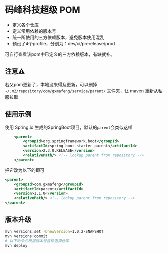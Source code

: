# 码峰科技超级 POM

- 定义各个仓库
- 定义常用依赖的版本号
- 统一所使用的三方依赖版本，避免版本使用混乱
- 预设了4个profile，分别为：dev/ci/prerelease/prod

可自行查看该pom中已定义的三方依赖版本，有缺就补。

## 注意⚠️

若父pom更新了，本地没来得及更新，可以删掉 `~/.m2/repository/com/gxmafeng/service/parent/` 文件夹，让 maven 重新从私服拉取

## 使用示例

使用 Spring.io 生成的SpringBoot项目，默认的`parent`会类似这样

```xml
    <parent>
        <groupId>org.springframework.boot</groupId>
        <artifactId>spring-boot-starter-parent</artifactId>
        <version>2.3.0.RELEASE</version>
        <relativePath/> <!-- lookup parent from repository -->
    </parent>
```

把它改为以下的即可

```xml
<parent>
    <groupId>com.gxmafeng</groupId>
    <artifactId>parent</artifactId>
    <version>1.1.0</version>
    <relativePath/> <!-- lookup parent from repository -->
</parent>
```

## 版本升级
```bash
mvn versions:set -DnewVersion=1.0.2-SNAPSHOT
mvn versions:commit
# 以下命令会根据版本号自动选择仓库
mvn deploy
```


